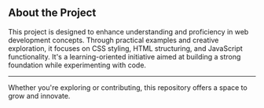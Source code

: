 ## About the Project

This project is designed to enhance understanding and proficiency in web development concepts. Through practical examples and creative exploration, it focuses on CSS styling, HTML structuring, and JavaScript functionality. It's a learning-oriented initiative aimed at building a strong foundation while experimenting with code.

---

Whether you're exploring or contributing, this repository offers a space to grow and innovate.

